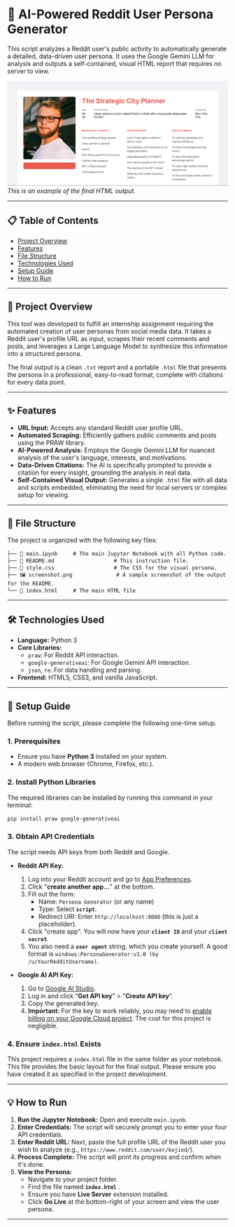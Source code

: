 # 🤖 AI-Powered Reddit User Persona Generator

This script analyzes a Reddit user's public activity to automatically generate a detailed, data-driven user persona. It uses the Google Gemini LLM for analysis and outputs a self-contained, visual HTML report that requires no server to view.

![Project Screenshot](screenshot.png)
_This is an example of the final HTML output._

---

## 📋 Table of Contents

-   [Project Overview](#-project-overview)
-   [Features](#-features)
-   [File Structure](#-file-structure)
-   [Technologies Used](#-technologies-used)
-   [Setup Guide](#-setup-guide)
-   [How to Run](#-how-to-run)

---

## 📝 Project Overview

This tool was developed to fulfill an internship assignment requiring the automated creation of user personas from social media data. It takes a Reddit user's profile URL as input, scrapes their recent comments and posts, and leverages a Large Language Model to synthesize this information into a structured persona.

The final output is a clean `.txt` report and a portable `.html` file that presents the persona in a professional, easy-to-read format, complete with citations for every data point.

---

## ✨ Features

-   **URL Input:** Accepts any standard Reddit user profile URL.
-   **Automated Scraping:** Efficiently gathers public comments and posts using the PRAW library.
-   **AI-Powered Analysis:** Employs the Google Gemini LLM for nuanced analysis of the user's language, interests, and motivations.
-   **Data-Driven Citations:** The AI is specifically prompted to provide a citation for every insight, grounding the analysis in real data.
-   **Self-Contained Visual Output:** Generates a single `.html` file with all data and scripts embedded, eliminating the need for local servers or complex setup for viewing.

---

## 📂 File Structure

The project is organized with the following key files:

```.
├── 📜 main.ipynb     # The main Jupyter Notebook with all Python code.
├── 📄 README.md                   # This instruction file.
├── 🎨 style.css                   # The CSS for the visual persona.
├── 🖼️ screenshot.png              # A sample screenshot of the output for the README.
└── 👤 index.html     # The main HTML file
```

---

## 🛠️ Technologies Used

-   **Language:** Python 3
-   **Core Libraries:**
    -   `praw`: For Reddit API interaction.
    -   `google-generativeai`: For Google Gemini API interaction.
    -   `json`, `re`: For data handling and parsing.
-   **Frontend:** HTML5, CSS3, and vanilla JavaScript.

---

## 🚀 Setup Guide

Before running the script, please complete the following one-time setup.

### 1. Prerequisites

-   Ensure you have **Python 3** installed on your system.
-   A modern web browser (Chrome, Firefox, etc.).

### 2. Install Python Libraries

The required libraries can be installed by running this command in your terminal:

```bash
pip install praw google-generativeai
```

### 3. Obtain API Credentials

The script needs API keys from both Reddit and Google.

-   **Reddit API Key:**
    1.  Log into your Reddit account and go to [App Preferences](https://www.reddit.com/prefs/apps).
    2.  Click "**create another app...**" at the bottom.
    3.  Fill out the form:
        -   Name: `Persona Generator` (or any name)
        -   Type: Select **`script`**.
        -   Redirect URI: Enter `http://localhost:8080` (this is just a placeholder).
    4.  Click "create app". You will now have your **`client ID`** and your **`client secret`**.
    5.  You also need a **`user agent`** string, which you create yourself. A good format is `windows:PersonaGenerator:v1.0 (by /u/YourRedditUsername)`.

-   **Google AI API Key:**
    1.  Go to [Google AI Studio](https://aistudio.google.com/).
    2.  Log in and click "**Get API key**" > "**Create API key**".
    3.  Copy the generated key.
    4.  **Important:** For the key to work reliably, you may need to [enable billing on your Google Cloud project](https://cloud.google.com/billing/docs/how-to/enable-billing). The cost for this project is negligible.

### 4. Ensure `index.html` Exists

This project requires a `index.html` file in the same folder as your notebook. This file provides the basic layout for the final output. Please ensure you have created it as specified in the project development.

---

## 💡 How to Run

1.  **Run the Jupyter Notebook:** Open and execute `main.ipynb`.
2.  **Enter Credentials:** The script will securely prompt you to enter your four API credentials.
3.  **Enter Reddit URL:** Next, paste the full profile URL of the Reddit user you wish to analyze (e.g., `https://www.reddit.com/user/kojied/`).
4.  **Process Complete:** The script will print its progress and confirm when it's done.
5.  **View the Persona:**
    -   Navigate to your project folder.
    -   Find the file named **`index.html`** .
    -   Ensure you have **Live Server** extension installed.
    -   Click **Go Live** at the bottom-right of your screen and view the user persona.

---


